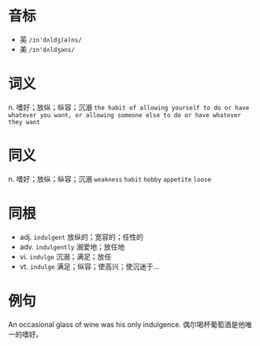 # 音标

- 英 `/ɪn'dʌldʒ(ə)ns/`
- 美 `/ɪn'dʌldʒəns/`

# 词义

n. 嗜好；放纵；纵容；沉溺
`the habit of allowing yourself to do or have whatever you want, or allowing someone else to do or have whatever they want`

# 同义

n. 嗜好；放纵；纵容；沉溺
`weakness` `habit` `hobby` `appetite` `loose`

# 同根

- adj. `indulgent` 放纵的；宽容的；任性的
- adv. `indulgently` 溺爱地；放任地
- vi. `indulge` 沉溺；满足；放任
- vt. `indulge` 满足；纵容；使高兴；使沉迷于…

# 例句

An occasional glass of wine was his only indulgence.
偶尔喝杯葡萄酒是他唯一的嗜好。


